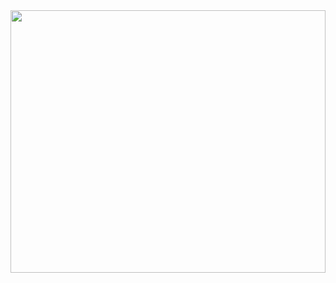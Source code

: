 <img src="https://github.com/adam-telmat/adam-telmat/blob/main/banni%C3%A8re.png" style="width: 100%; height: 420px;" />


